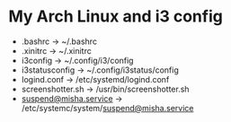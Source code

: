 # My Arch Linux and i3 config

* .bashrc			-> ~/.bashrc
* .xinitrc			-> ~/.xinitrc
* i3config			-> ~/.config/i3/config
* i3statusconfig		-> ~/.config/i3status/config
* logind.conf			-> /etc/systemd/logind.conf
* screenshotter.sh		-> /usr/bin/screenshotter.sh
* suspend@misha.service		-> /etc/systemc/system/suspend@misha.service
